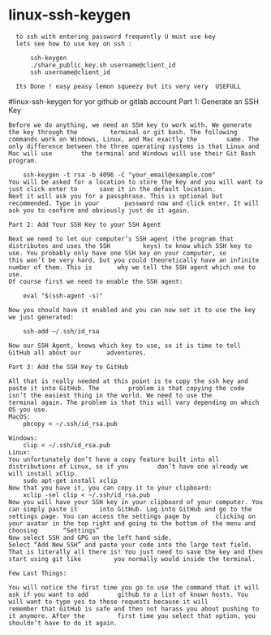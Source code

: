 # linux-ssh-keygen 
      to ssh with entering password frequently U must use key 
      lets see how to use key on ssh :
      
          ssh-keygen
          ./share_public_key.sh username@client_id
          ssh username@client_id
       
      Its Done ! easy peasy lemon squeezy but its very very  USEFULL

#linux-ssh-keygen for yor github or gitlab account 
	Part 1: Generate an SSH Key

	Before we do anything, we need an SSH key to work with. We generate the key through the  		terminal or git bash. The following commands work on Windows, Linux, and Mac exactly the 		same. The only difference between the three operating systems is that Linux and Mac will use 		the terminal and Windows will use their Git Bash program.

		ssh-keygen -t rsa -b 4096 -C "your_email@example.com"
	You will be asked for a location to store the key and you will want to just click enter to 		save it in the default location.
	Next it will ask you for a passphrase. This is optional but recommended. Type in your 		password now and click enter. It will ask you to confirm and obviously just do it again.
	
	Part 2: Add Your SSH Key to your SSH Agent
		
	Next we need to let our computer’s SSH agent (the program that distributes and uses the SSH 		keys) to know which SSH key to use. You probably only have one SSH key on your computer, so 		this won’t be very hard, but you could theoretically have an infinite number of them. This is 		why we tell the SSH agent which one to use.
	Of course first we need to enable the SSH agent:
	
		eval "$(ssh-agent -s)"

	Now you should have it enabled and you can now set it to use the key we just generated:

		ssh-add ~/.ssh/id_rsa

	Now our SSH Agent, knows which key to use, so it is time to tell GitHub all about our 		adventures.

	Part 3: Add the SSH Key to GitHub

	All that is really needed at this point is to copy the ssh key and paste it into GitHub. The 		problem is that copying the code isn’t the easiest thing in the world. We need to use the 		terminal again. The problem is that this will vary depending on which OS you use.
	MacOS:
		pbcopy < ~/.ssh/id_rsa.pub

	Windows:
		clip < ~/.ssh/id_rsa.pub
	Linux:
	You unfortunately don’t have a copy feature built into all distributions of Linux, so if you 		don’t have one already we will install xClip.
		sudo apt-get install xclip
	Now that you have it, you can copy it to your clipboard:
		xclip -sel clip < ~/.ssh/id_rsa.pub
	Now you will have your SSH key in your clipboard of your computer. You can simply paste it 		into GitHub. Log into GitHub and go to the settings page. You can access the settings page by 		clicking on your avatar in the top right and going to the bottom of the menu and choosing 		“Settings”
	Now select SSH and GPG on the left hand side.
	Select “Add New SSH” and paste your code into the large text field.
	That is literally all there is! You just need to save the key and then start using git like 		you normally would inside the terminal.
	
	Few Last Things:
	
	You will notice the first time you go to use the command that it will ask if you want to add 		github to a list of known hosts. You will want to type yes to these requests because it will 		remember that GitHub is safe and then not harass you about pushing to it anymore. After the 		first time you select that option, you shouldn’t have to do it again.


	



	
